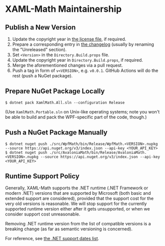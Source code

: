 XAML-Math Maintainership
========================

Publish a New Version
---------------------

1. Update the copyright year in [the license file][license], if required.
2. Prepare a corresponding entry in [the changelog][changelog] (usually by renaming the "Unreleased" section).
3. Set `<Version>` in the `Directory.Build.props` file.
4. Update the copyright year in `Directory.Build.props`, if required.
5. Merge the aforementioned changes via a pull request.
6. Push a tag in form of `v<VERSION>`, e.g. `v0.0.1`. GitHub Actions will do the rest (push a NuGet package).

Prepare NuGet Package Locally
-----------------------------

```console
$ dotnet pack XamlMath.All.sln --configuration Release
```

(Use `XamlMath.Portable.sln` on Unix-like operating systems; note you won't be able to build and pack the WPF-specific part of the code, though.)

Push a NuGet Package Manually
-----------------------------

```console
$ dotnet nuget push ./src/WpfMath/bin/Release/WpfMath.<VERSION>.nupkg --source https://api.nuget.org/v3/index.json --api-key <YOUR_API_KEY>
$ dotnet nuget push ./src/AvaloniaMath/bin/Release/AvaloniaMath.<VERSION>.nupkg --source https://api.nuget.org/v3/index.json --api-key <YOUR_API_KEY>
```

Runtime Support Policy
----------------------

Generally, XAML-Math supports the .NET runtime (.NET Framework or modern .NET) versions that are supported by Microsoft (both basic and extended support are considered), provided that the support cost for the very old versions is reasonable. We will stop support for the currently supported runtime version either after it gets unsupported, or when we consider support cost unreasonable.

Removing .NET runtime version from the list of compatible versions is a breaking change (as far as semantic versioning is concerned).

For reference, see [the .NET support dates list][dotnet-support-dates].

[changelog]: ./CHANGELOG.md
[dotnet-support-dates]: https://fornever.me/en/posts/2021-04-10.net-support-dates.html
[license]: ./LICENSE.md
